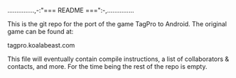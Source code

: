 ...............,-:"=== README ===":-,...............

This is the git repo for the port of the game TagPro
to Android. The original game can be found at:

tagpro.koalabeast.com

This file will eventually contain compile instructions,
a list of collaborators & contacts, and more. For the time
being the rest of the repo is empty.